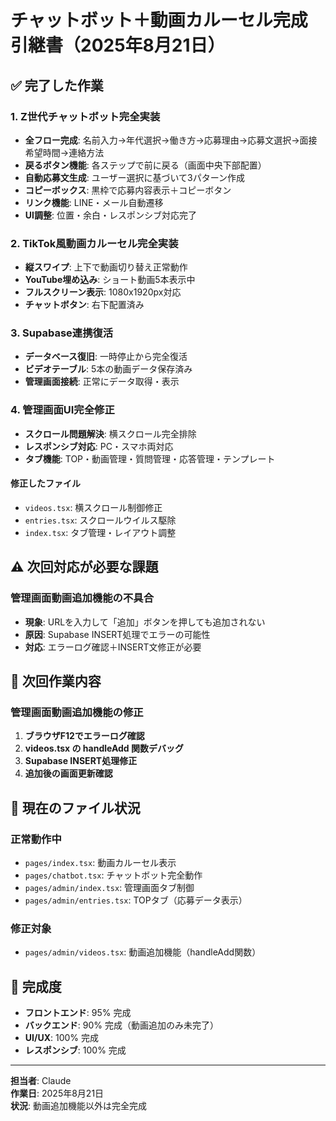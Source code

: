# チャットボット＋動画カルーセル完成 引継書（2025年8月21日）

## ✅ 完了した作業

### **1. Z世代チャットボット完全実装**
- **全フロー完成**: 名前入力→年代選択→働き方→応募理由→応募文選択→面接希望時間→連絡方法
- **戻るボタン機能**: 各ステップで前に戻る（画面中央下部配置）
- **自動応募文生成**: ユーザー選択に基づいて3パターン作成
- **コピーボックス**: 黒枠で応募内容表示＋コピーボタン
- **リンク機能**: LINE・メール自動遷移
- **UI調整**: 位置・余白・レスポンシブ対応完了

### **2. TikTok風動画カルーセル完全実装**
- **縦スワイプ**: 上下で動画切り替え正常動作
- **YouTube埋め込み**: ショート動画5本表示中
- **フルスクリーン表示**: 1080x1920px対応
- **チャットボタン**: 右下配置済み

### **3. Supabase連携復活**
- **データベース復旧**: 一時停止から完全復活
- **ビデオテーブル**: 5本の動画データ保存済み
- **管理画面接続**: 正常にデータ取得・表示

### **4. 管理画面UI完全修正**
- **スクロール問題解決**: 横スクロール完全排除
- **レスポンシブ対応**: PC・スマホ両対応
- **タブ機能**: TOP・動画管理・質問管理・応答管理・テンプレート

#### **修正したファイル**
- `videos.tsx`: 横スクロール制御修正
- `entries.tsx`: スクロールウイルス駆除
- `index.tsx`: タブ管理・レイアウト調整

## ⚠️ 次回対応が必要な課題

### **管理画面動画追加機能の不具合**
- **現象**: URLを入力して「追加」ボタンを押しても追加されない
- **原因**: Supabase INSERT処理でエラーの可能性
- **対応**: エラーログ確認＋INSERT文修正が必要

## 🎯 次回作業内容

### **管理画面動画追加機能の修正**
1. **ブラウザF12でエラーログ確認**
2. **videos.tsx の handleAdd 関数デバッグ**
3. **Supabase INSERT処理修正**
4. **追加後の画面更新確認**

## 📂 現在のファイル状況

### **正常動作中**
- `pages/index.tsx`: 動画カルーセル表示
- `pages/chatbot.tsx`: チャットボット完全動作
- `pages/admin/index.tsx`: 管理画面タブ制御
- `pages/admin/entries.tsx`: TOPタブ（応募データ表示）

### **修正対象**
- `pages/admin/videos.tsx`: 動画追加機能（handleAdd関数）

## 🚀 完成度

- **フロントエンド**: 95% 完成
- **バックエンド**: 90% 完成（動画追加のみ未完了）
- **UI/UX**: 100% 完成
- **レスポンシブ**: 100% 完成

---

**担当者**: Claude  
**作業日**: 2025年8月21日  
**状況**: 動画追加機能以外は完全完成